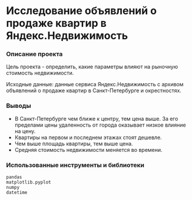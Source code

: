 # Исследование объявлений о продаже квартир в Яндекс.Недвижимость

### Описание проекта
Цель проекта -  определить, какие параметры влияют на рыночную стоимость недвижимости.

Исходные данные: данные сервиса Яндекс.Недвижимость с архивом объявлений о продаже квартир в Санкт-Петербурге и окрестностях. 

### Выводы
* В Санкт-Петербурге чем ближе к центру, тем цена выше. За его пределами цены удаленность от города оказывает низкое влияние на цену.
* Квартиры на первом и последнем этажах стоят дешевле.
* Чем выше площадь квартиры, тем выше цена.
* Средняя стоимость недвижимости меняется во времени.

### Использованные инструменты и библиотеки

```
pandas
matplotlib.pyplot
numpy
datetime
```
